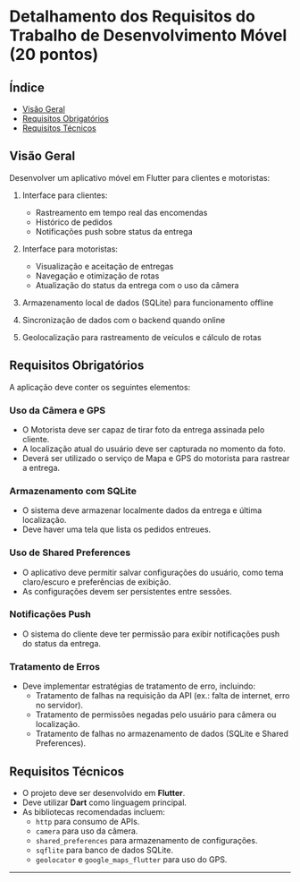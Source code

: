 # Detalhamento dos Requisitos do Trabalho de Desenvolvimento Móvel (20 pontos)

## Índice

- [Visão Geral](#visão-geral)
- [Requisitos Obrigatórios](#requisitos-obrigatórios)
- [Requisitos Técnicos](#requisitos-técnicos)

## Visão Geral

Desenvolver um aplicativo móvel em Flutter para clientes e motoristas:

1. Interface para clientes:
   - Rastreamento em tempo real das encomendas
   - Histórico de pedidos
   - Notificações push sobre status da entrega

2. Interface para motoristas:
   - Visualização e aceitação de entregas
   - Navegação e otimização de rotas
   - Atualização do status da entrega com o uso da câmera

3. Armazenamento local de dados (SQLite) para funcionamento offline

4. Sincronização de dados com o backend quando online

5. Geolocalização para rastreamento de veículos e cálculo de rotas

## Requisitos Obrigatórios

A aplicação deve conter os seguintes elementos:

### Uso da Câmera e GPS

- O Motorista deve ser capaz de tirar foto da entrega assinada pelo cliente.
- A localização atual do usuário deve ser capturada no momento da foto.
- Deverá ser utilizado o serviço de Mapa e GPS do motorista para rastrear a entrega.

### Armazenamento com SQLite

- O sistema deve armazenar localmente dados da entrega e última localização.
- Deve haver uma tela que lista os pedidos entreues.

### Uso de Shared Preferences

- O aplicativo deve permitir salvar configurações do usuário, como tema claro/escuro e preferências de exibição.
- As configurações devem ser persistentes entre sessões.

### Notificações Push

- O sistema do cliente deve ter permissão para exibir notificações push do status da entrega.

### Tratamento de Erros

- Deve implementar estratégias de tratamento de erro, incluindo:
  - Tratamento de falhas na requisição da API (ex.: falta de internet, erro no servidor).
  - Tratamento de permissões negadas pelo usuário para câmera ou localização.
  - Tratamento de falhas no armazenamento de dados (SQLite e Shared Preferences).

## Requisitos Técnicos

- O projeto deve ser desenvolvido em **Flutter**.
- Deve utilizar **Dart** como linguagem principal.
- As bibliotecas recomendadas incluem:
  - `http` para consumo de APIs.
  - `camera` para uso da câmera.
  - `shared_preferences` para armazenamento de configurações.
  - `sqflite` para banco de dados SQLite.
  - `geolocator` e `google_maps_flutter` para uso do GPS.

---
